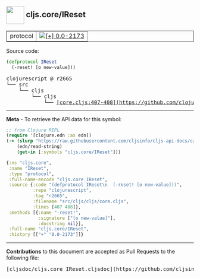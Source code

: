 ## <img width="48px" valign="middle" src="http://i.imgur.com/Hi20huC.png"> cljs.core/IReset

 <table border="1">
<tr>

<td>protocol</td>
<td><a href="https://github.com/cljsinfo/cljs-api-docs/tree/0.0-2173"><img valign="middle" alt="[+] 0.0-2173" src="https://img.shields.io/badge/+-0.0--2173-lightgrey.svg"></a> </td>
</tr>
</table>






Source code:

```clj
(defprotocol IReset
  (-reset! [o new-value]))
```

 <pre>
clojurescript @ r2665
└── src
    └── cljs
        └── cljs
            └── <ins>[core.cljs:407-408](https://github.com/clojure/clojurescript/blob/r2665/src/cljs/cljs/core.cljs#L407-L408)</ins>
</pre>


---

__Meta__ - To retrieve the API data for this symbol:

```clj
;; from Clojure REPL
(require '[clojure.edn :as edn])
(-> (slurp "https://raw.githubusercontent.com/cljsinfo/cljs-api-docs/catalog/cljs-api.edn")
    (edn/read-string)
    (get-in [:symbols "cljs.core/IReset"]))
```

```clj
{:ns "cljs.core",
 :name "IReset",
 :type "protocol",
 :full-name-encode "cljs.core_IReset",
 :source {:code "(defprotocol IReset\n  (-reset! [o new-value]))",
          :repo "clojurescript",
          :tag "r2665",
          :filename "src/cljs/cljs/core.cljs",
          :lines [407 408]},
 :methods [{:name "-reset!",
            :signature ["[o new-value]"],
            :docstring nil}],
 :full-name "cljs.core/IReset",
 :history [["+" "0.0-2173"]]}

```

---

__Contributions__ to this document are accepted as Pull Requests to the following file:

 <pre>
[cljsdoc/cljs.core_IReset.cljsdoc](https://github.com/cljsinfo/cljs-api-docs/blob/master/cljsdoc/cljs.core_IReset.cljsdoc)
</pre>


